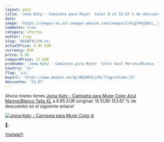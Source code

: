 ```yaml
---
layout: post
title: 'Joma Katy - Camiseta para Mujer  Color A al 53.67 % de descuento'
date: 
image: 'https://images-eu.ssl-images-amazon.com/images/I/41g7kFgSWiL._SL200_.jpg'
comments: true
category: ofertas
author: ring
slug: 'B010FXL1YA-es'
actualPrice: 6.95 EUR
currency: EUR
price: 6.95
comparePrice: 15 EUR
prodname: 'Joma Katy - Camiseta para Mujer  Color Azul Marino/Blanco  Talla XL'
country: 'es'
flag: '🇪🇸'
buyurl: 'https://www.amazon.es/dp/B010FXL1YA/?tag=tolees-21'
descuento: '53.67'
---
```


Ahora mismo tienes [Joma Katy - Camiseta para Mujer  Color Azul Marino/Blanco  Talla XL](https://www.amazon.es/dp/B010FXL1YA/?tag=tolees-21) a 6.95 EUR (original: 15 EUR) (53.67 %  de descuento) en el siguiente enlace!

[![Joma Katy - Camiseta para Mujer  Color A](https://images-eu.ssl-images-amazon.com/images/I/41g7kFgSWiL._SL200_.jpg)](https://www.amazon.es/dp/B010FXL1YA/?tag=tolees-21)

🔎:


[Visítala!!!](https://www.amazon.es/dp/B010FXL1YA/?tag=tolees-21)
